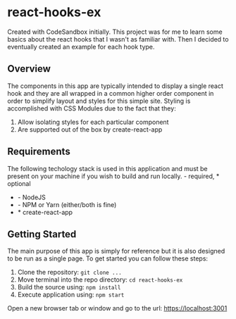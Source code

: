 # react-hooks-ex

Created with CodeSandbox initially. This project was for me to learn some basics about the react hooks that I wasn't as familiar with. Then I decided to eventually created an example for each hook type.

## Overview

The components in this app are typically intended to display a single react hook and they are all wrapped in a common higher order component in order to simplify layout and styles for this simple site. Styling is accomplished with CSS Modules due to the fact that they:

1. Allow isolating styles for each particular component
2. Are supported out of the box by create-react-app

## Requirements

The following techology stack is used in this application and must be present on your machine if you wish to build and run locally. - required, \* optional

- \- NodeJS
- \- NPM or Yarn (either/both is fine)
- \* create-react-app

## Getting Started

The main purpose of this app is simply for reference but it is also designed to be run as a single page. To get started you can follow these steps:

1. Clone the repository: `git clone ...`
2. Move terminal into the repo directory: `cd react-hooks-ex`
3. Build the source using: `npm install`
4. Execute application using: `npm start`

Open a new browser tab or window and go to the url: <https://localhost:3001>
